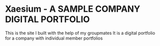# Xaesium - A SAMPLE COMPANY DIGITAL PORTFOLIO
This is the site I built with the help of my groupmates 
It is a digital portfolio for a company with individual member portfolios
